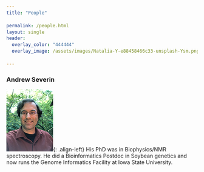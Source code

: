 ```yaml
---
title: "People"

permalink: /people.html
layout: single
header:
  overlay_color: "444444"
  overlay_image: /assets/images/Natalia-Y-e88458466c33-unsplash-Ysm.png

---
```


### Andrew Severin

![Andrew](../assets/images/people/Andrew.png){: .align-left}
His PhD was in Biophysics/NMR spectroscopy. He did a Bioinformatics Postdoc in Soybean genetics and now runs the Genome Informatics Facility at Iowa State University.
